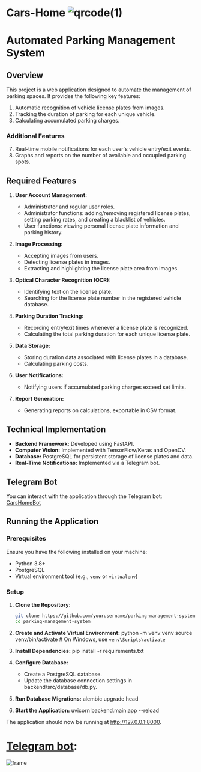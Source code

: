 # Cars-Home ![qrcode(1)](https://github.com/Dishalex/Cars-home/assets/131618968/b250accb-1a6b-4a9d-8825-4cf90647e77c)


# Automated Parking Management System

## Overview

This project is a web application designed to automate the management of parking spaces. It provides the following key features:
1. Automatic recognition of vehicle license plates from images.
2. Tracking the duration of parking for each unique vehicle.
3. Calculating accumulated parking charges.

### Additional Features
7. Real-time mobile notifications for each user's vehicle entry/exit events.
8. Graphs and reports on the number of available and occupied parking spots.

## Required Features

1. **User Account Management:**
   - Administrator and regular user roles.
   - Administrator functions: adding/removing registered license plates, setting parking rates, and creating a blacklist of vehicles.
   - User functions: viewing personal license plate information and parking history.

2. **Image Processing:**
   - Accepting images from users.
   - Detecting license plates in images.
   - Extracting and highlighting the license plate area from images.

3. **Optical Character Recognition (OCR):**
   - Identifying text on the license plate.
   - Searching for the license plate number in the registered vehicle database.

4. **Parking Duration Tracking:**
   - Recording entry/exit times whenever a license plate is recognized.
   - Calculating the total parking duration for each unique license plate.

5. **Data Storage:**
   - Storing duration data associated with license plates in a database.
   - Calculating parking costs.

6. **User Notifications:**
   - Notifying users if accumulated parking charges exceed set limits.

7. **Report Generation:**
   - Generating reports on calculations, exportable in CSV format.

## Technical Implementation

- **Backend Framework:** Developed using FastAPI.
- **Computer Vision:** Implemented with TensorFlow/Keras and OpenCV.
- **Database:** PostgreSQL for persistent storage of license plates and data.
- **Real-Time Notifications:** Implemented via a Telegram bot.

## Telegram Bot

You can interact with the application through the Telegram bot: [CarsHomeBot](https://t.me/CarsHomeBot)

## Running the Application

### Prerequisites

Ensure you have the following installed on your machine:
- Python 3.8+
- PostgreSQL
- Virtual environment tool (e.g., `venv` or `virtualenv`)

### Setup

1. **Clone the Repository:**
   ```bash
   git clone https://github.com/yourusername/parking-management-system.git
   cd parking-management-system
   
2. **Create and Activate Virtual Environment:**
   python -m venv venv
   source venv/bin/activate  # On Windows, use `venv\Scripts\activate`

   
3. **Install Dependencies:**
   pip install -r requirements.txt

   
4. **Configure Database:**
   -   Create a PostgreSQL database.
   -   Update the database connection settings in backend/src/database/db.py.

  
5. **Run Database Migrations:**
   alembic upgrade head

   
6. **Start the Application:**
   uvicorn backend.main:app --reload
   
The application should now be running at http://127.0.0.1:8000.

# [Telegram bot](https://t.me/CarsHomeBot):
![frame](https://github.com/Dishalex/Cars-home/assets/131618968/932cc6c4-52f0-40f0-8094-76236ebb2dfd)

